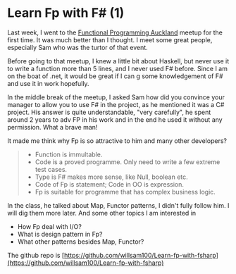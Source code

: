 # Learn Fp with F# (1)

Last week, I went to the [Functional Programming Auckland]([https://www.meetup.com/Functional-Programming-Auckland/events/260393159/](https://www.meetup.com/Functional-Programming-Auckland/events/260393159/)) meetup for the first time. It was much better than I thought. I meet some great people, especially Sam who was the turtor of that event. 

Before going to that meetup, I knew a little bit about Haskell, but never use it to write a function more than 5 lines, and I never used F# before. Since I am on the boat of .net, it would be great if I can g some knowledgement of F# and use it in work hopefully.

In the middle break of the meetup, I asked Sam how did you convince your manager to allow you to use F# in the project, as he mentioned it was a C# project. His answer is quite understandable, "very carefully", he spent around 2 years to adv FP in his work and in the end he used it without any permission. What a brave man!

It made me think why Fp is so attractive to him and many other developers?

>  * Function is immultable. 
> * Code is a proved programme. Only need to write a few extreme test cases.
> * Type is F# makes more sense, like Null, boolean etc. 
> * Code of Fp is statement; Code in OO is expression.
> * Fp is suitable for programme that has complex business logic.

In the class, he talked about Map, Functor patterns, I didn't fully follow him. I will dig them more later. And some other topics I am interested in

* How Fp deal with I/O?
* What is design pattern in Fp?
* What other patterns besides Map, Functor?

The github repo is [https://github.com/willsam100/Learn-fp-with-fsharp](https://github.com/willsam100/Learn-fp-with-fsharp)
<!--stackedit_data:
eyJoaXN0b3J5IjpbLTExMzEwNjg0MCwyMDA2Mzc1MjQ1LC03Nj
c4NzkxODIsLTEzMDQ1ODM0MTIsMTQ5ODc4ODQzMiwtMTc5NDY4
NjI2MywxNjg4MDk5NTgxLC0yMDY3Mjg5MzgzLDEwNjg5MDY4MD
UsLTE2NTIxODk2NTBdfQ==
-->